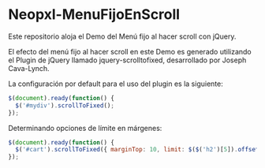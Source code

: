 Neopxl-MenuFijoEnScroll
=======================

Este repositorio aloja el Demo del Menú fijo al hacer scroll con jQuery.

El efecto del menú fijo al hacer scroll en este Demo es generado utilizando el Plugin de jQuery llamado jquery-scrolltofixed, desarrollado por Joseph Cava-Lynch.

La configuración por default para el uso del plugin es la siguiente:

```javascript
$(document).ready(function() {
  $('#mydiv').scrollToFixed();
});
```

Determinando opciones de límite en márgenes:

```javascript
$(document).ready(function() {
  $('#cart').scrollToFixed({ marginTop: 10, limit: $($('h2')[5]).offset().top });
});
```

